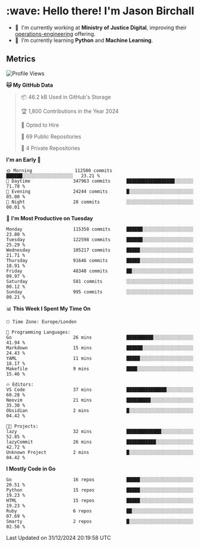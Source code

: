 <h1 align="left" id="jason-title">:wave: Hello there! I'm Jason Birchall</h1>

- :office: &nbsp;I'm currently working at **Ministry of Justice Digital**, improving their [operations-engineering](https://github.com/ministryofjustice/operations-engineering) offering.
- :seedling: &nbsp;I’m currently learning **Python** and **Machine Learning**.

<h2>Metrics</h2>

<!--START_SECTION:waka-->
![Profile Views](http://img.shields.io/badge/Profile%20Views-0-blue)

**🐱 My GitHub Data** 

> 📦 46.2 kB Used in GitHub's Storage 
 > 
> 🏆 1,800 Contributions in the Year 2024
 > 
> 💼 Opted to Hire
 > 
> 📜 69 Public Repositories 
 > 
> 🔑 4 Private Repositories 
 > 
**I'm an Early 🐤** 

```text
🌞 Morning                112500 commits      ██████░░░░░░░░░░░░░░░░░░░   23.21 % 
🌆 Daytime                347963 commits      ██████████████████░░░░░░░   71.78 % 
🌃 Evening                24244 commits       █░░░░░░░░░░░░░░░░░░░░░░░░   05.00 % 
🌙 Night                  28 commits          ░░░░░░░░░░░░░░░░░░░░░░░░░   00.01 % 
```
📅 **I'm Most Productive on Tuesday** 

```text
Monday                   115358 commits      ██████░░░░░░░░░░░░░░░░░░░   23.80 % 
Tuesday                  122598 commits      ██████░░░░░░░░░░░░░░░░░░░   25.29 % 
Wednesday                105217 commits      █████░░░░░░░░░░░░░░░░░░░░   21.71 % 
Thursday                 91646 commits       █████░░░░░░░░░░░░░░░░░░░░   18.91 % 
Friday                   48340 commits       ██░░░░░░░░░░░░░░░░░░░░░░░   09.97 % 
Saturday                 581 commits         ░░░░░░░░░░░░░░░░░░░░░░░░░   00.12 % 
Sunday                   995 commits         ░░░░░░░░░░░░░░░░░░░░░░░░░   00.21 % 
```


📊 **This Week I Spent My Time On** 

```text
🕑︎ Time Zone: Europe/London

💬 Programming Languages: 
Go                       26 mins             ██████████░░░░░░░░░░░░░░░   41.94 % 
Markdown                 15 mins             ██████░░░░░░░░░░░░░░░░░░░   24.43 % 
YAML                     11 mins             █████░░░░░░░░░░░░░░░░░░░░   18.17 % 
Makefile                 9 mins              ████░░░░░░░░░░░░░░░░░░░░░   15.46 % 

🔥 Editors: 
VS Code                  37 mins             ███████████████░░░░░░░░░░   60.28 % 
Neovim                   21 mins             █████████░░░░░░░░░░░░░░░░   35.30 % 
Obsidian                 2 mins              █░░░░░░░░░░░░░░░░░░░░░░░░   04.42 % 

🐱‍💻 Projects: 
lazy                     32 mins             █████████████░░░░░░░░░░░░   52.85 % 
lazyCommit               26 mins             ███████████░░░░░░░░░░░░░░   42.72 % 
Unknown Project          2 mins              █░░░░░░░░░░░░░░░░░░░░░░░░   04.42 % 
```

**I Mostly Code in Go** 

```text
Go                       16 repos            █████░░░░░░░░░░░░░░░░░░░░   20.51 % 
Python                   15 repos            █████░░░░░░░░░░░░░░░░░░░░   19.23 % 
HTML                     15 repos            █████░░░░░░░░░░░░░░░░░░░░   19.23 % 
Ruby                     6 repos             ██░░░░░░░░░░░░░░░░░░░░░░░   07.69 % 
Smarty                   2 repos             █░░░░░░░░░░░░░░░░░░░░░░░░   02.56 % 
```




 Last Updated on 31/12/2024 20:19:58 UTC
<!--END_SECTION:waka-->

<!-- links -->

[issues page]: https://github.com/jasonBirchall/jasonBirchall/issues "jasonBirchall/issues"
